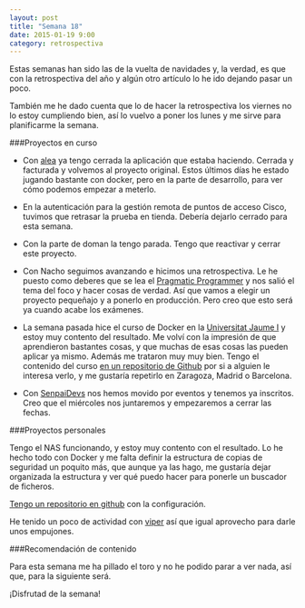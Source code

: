 ```yaml
---
layout: post
title: "Semana 18"
date: 2015-01-19 9:00
category: retrospectiva
---
```


Estas semanas han sido las de la vuelta de navidades y, la verdad, es que con la
retrospectiva del año y algún otro artículo lo he ido dejando pasar un poco.

También me he dado cuenta que lo de hacer la retrospectiva los viernes no lo
estoy cumpliendo bien, así lo vuelvo a poner los lunes y me sirve para
planificarme la semana.

###Proyectos en curso

* Con [alea](http://alea-soluciones.com) ya tengo cerrada la aplicación que
  estaba haciendo. Cerrada y facturada y volvemos al proyecto original. Estos
  últimos días he estado jugando bastante con docker, pero en la parte de
  desarrollo, para ver cómo podemos empezar a meterlo.

* En la autenticación para la gestión remota de puntos de acceso Cisco, tuvimos que
  retrasar la prueba en tienda. Debería dejarlo cerrado para esta semana.

* Con la parte de doman la tengo parada. Tengo que reactivar y cerrar este proyecto.

* Con Nacho seguimos avanzando e hicimos una retrospectiva. Le he puesto como
  deberes que se lea el [Pragmatic Programmer](https://pragprog.com/book/tpp/the-pragmatic-programmer) y
  nos salió el tema del foco y hacer cosas de verdad. Así que vamos a elegir un
  proyecto pequeñajo y a ponerlo en producción. Pero creo que esto será ya
  cuando acabe los exámenes.

* La semana pasada hice el curso de Docker en la [Universitat Jaume
  I](http://ujiapps.uji.es/) y estoy muy contento del resultado. Me volví con la
  impresión de que aprendieron bastantes cosas, y que muchas de esas cosas las
  pueden aplicar ya mismo. Además me trataron muy muy bien. Tengo el contenido
  del curso [en un repositorio de Github](https://github.com/nestorsalceda/formacion-docker) por si a alguien le
  interesa verlo, y me gustaría repetirlo en Zaragoza, Madrid o Barcelona.

* Con [SenpaiDevs](http://senpaidevs.com) nos hemos movido por eventos y tenemos
  ya inscritos. Creo que el miércoles nos juntaremos y empezaremos a cerrar las
  fechas.

###Proyectos personales

Tengo el NAS funcionando, y estoy muy contento con el resultado. Lo he hecho todo
con Docker y me falta definir la estructura de copias de seguridad un poquito
más, que aunque ya las hago, me gustaría dejar organizada la estructura y ver
qué puedo hacer para ponerle un buscador de ficheros.

[Tengo un repositorio en github](https://github.com/nestorsalceda/colossus) con la configuración.

He tenido un poco de actividad con
[viper](https://github.com/nestorsalceda/viper) así que igual aprovecho para
darle unos empujones.

###Recomendación de contenido

Para esta semana me ha pillado el toro y no he podido parar a ver nada, así que,
para la siguiente será.

¡Disfrutad de la semana!

